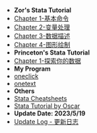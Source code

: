 * **Zor's Stata Tutorial**
* [Chapter 1-基本命令](docs/chapter-1.md)
* [Chapter 2-变量处理](docs/chapter-2.md)
* [Chapter 3-数据描述](docs/chapter-3.md)
* [Chapter 4-图形绘制](docs/chapter-4.md)
* **Princeton's Stata Tutorial**
* [Chapter 1-探索你的数据](docs/chapter-5.md)
* **My Program**
* [oneclick](docs/myado/oneclick.md)
* [onetext](docs/myado/onetext.md)
* **Others**
* [Stata Cheatsheets](docs/others/cheatsheets.pdf)
* [Stata Tutorial by Oscar](docs/others/tutorialbyoscar.pdf)
* **Update Date: 2023/5/19**
* [Update Log - 更新日志](docs/log.md)
